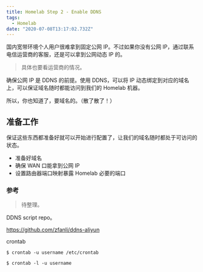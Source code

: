 ```yaml
---
title: Homelab Step 2 - Enable DDNS
tags:
  - Homelab
date: "2020-07-08T13:17:02.732Z"
---
```


国内宽带环境个人用户很难拿到固定公网 IP。不过如果你没有公网 IP，通过联系电信运营商的客服，还是可以拿到公网动态 IP 的。

> 具体也要看运营商的情况。

确保公网 IP 是 DDNS 的前提。使用 DDNS，可以将 IP 动态绑定到对应的域名上，可以保证域名随时都能访问到我们的 Homelab 机器。

所以，你也知道了，要域名的。（散了散了！）

<!-- more -->

## 准备工作

保证这些东西都准备好就可以开始进行配置了，让我们的域名随时都处于可访问的状态。

- 准备好域名
- 确保 WAN 口能拿到公网 IP
- 设置路由器端口映射暴露 Homelab 必要的端口

### 参考

> 待整理。

DDNS script repo。

https://github.com/zfanli/ddns-aliyun

crontab

```shell
$ crontab -u username /etc/crontab

$ crontab -l -u username
```

